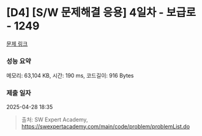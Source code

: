 # [D4] [S/W 문제해결 응용] 4일차 - 보급로 - 1249 

[문제 링크](https://swexpertacademy.com/main/code/problem/problemDetail.do?contestProbId=AV15QRX6APsCFAYD) 

### 성능 요약

메모리: 63,104 KB, 시간: 190 ms, 코드길이: 916 Bytes

### 제출 일자

2025-04-28 18:35



> 출처: SW Expert Academy, https://swexpertacademy.com/main/code/problem/problemList.do